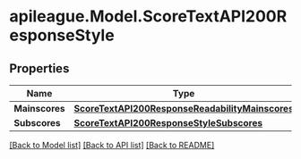 # apileague.Model.ScoreTextAPI200ResponseStyle

## Properties

Name | Type | Description | Notes
------------ | ------------- | ------------- | -------------
**Mainscores** | [**ScoreTextAPI200ResponseReadabilityMainscores**](ScoreTextAPI200ResponseReadabilityMainscores.md) |  | [optional] 
**Subscores** | [**ScoreTextAPI200ResponseStyleSubscores**](ScoreTextAPI200ResponseStyleSubscores.md) |  | [optional] 

[[Back to Model list]](../README.md#documentation-for-models) [[Back to API list]](../README.md#documentation-for-api-endpoints) [[Back to README]](../README.md)

